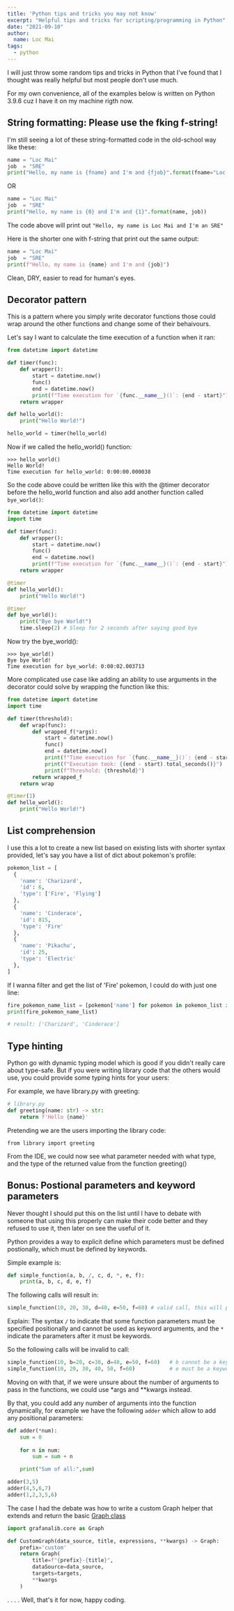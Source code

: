 ```yaml
---
title: 'Python tips and tricks you may not know'
excerpt: "Helpful tips and tricks for scripting/programming in Python"
date: "2021-09-10"
author:
  name: Loc Mai
tags:
  - python
---
```


I will just throw some random tips and tricks in Python that I've found that I thought was really helpful but most people don't use much.

For my own convenience, all of the examples below is written on Python 3.9.6 cuz I have it on my machine rigth now.

## String formatting: Please use the fking f-string!

I'm still seeing a lot of these string-formatted code in the old-school way like these:

```python
name = "Loc Mai"
job  = "SRE"
print("Hello, my name is {fname} and I'm and {fjob}".format(fname="Loc Mai", fjob="SRE"))
```

OR

```python
name = "Loc Mai"
job  = "SRE"
print("Hello, my name is {0} and I'm and {1}".format(name, job))
```

The code above will print out `"Hello, my name is Loc Mai and I'm an SRE"` 


Here is the shorter one with f-string that print out the same output:

```python
name = "Loc Mai"
job  = "SRE"
print(f"Hello, my name is {name} and I'm and {job}")
```

Clean, DRY, easier to read for human's eyes.

## Decorator pattern

This is a pattern where you simply write decorator functions those could wrap around the other functions and change some of their behaivours.

Let's say I want to calculate the time execution of a function when it ran:

```python
from datetime import datetime

def timer(func):
    def wrapper():
        start = datetime.now()
        func()
        end = datetime.now()
        print(f"Time execution for `{func.__name__}()`: {end - start}")
    return wrapper

def hello_world():
    print("Hello World!")

hello_world = timer(hello_world)
```

Now if we called the hello_world() function:

```
>>> hello_world()
Hello World!
Time execution for hello_world: 0:00:00.000038
```

So the code above could be written like this with the @timer decorator before the hello_world function and also add another function called `bye_world()`:

```python
from datetime import datetime
import time

def timer(func):
    def wrapper():
        start = datetime.now()
        func()
        end = datetime.now()
        print(f"Time execution for `{func.__name__}()`: {end - start}")
    return wrapper

@timer
def hello_world():
    print("Hello World!")

@timer
def bye_world():
    print("Bye bye World!")
    time.sleep(2) # Sleep for 2 seconds after saying good bye
```

Now try the bye_world():

```
>>> bye_world()
Bye bye World!
Time execution for bye_world: 0:00:02.003713
```

More complicated use case like adding an ability to use arguments in the decorator could solve by wrapping the function like this:


```python
from datetime import datetime
import time

def timer(threshold):
    def wrap(func):
        def wrapped_f(*args):
            start = datetime.now()
            func()
            end = datetime.now()
            print(f"Time execution for `{func.__name__}()`: {end - start} vs ")
            print(f"Execution took: {(end - start).total_seconds()}")
            print(f"Threshold: {threshold}")
        return wrapped_f
    return wrap

@timer(1)
def hello_world():
    print("Hello World!")
```

## List comprehension

I use this a lot to create a new list based on existing lists with shorter syntax provided, let's say you have a list of dict about pokemon's profile:

```python
pokemon_list = [
  {
    'name': 'Charizard',
    'id': 6,
    'type': ['Fire', 'Flying']
  },
  {
    'name': 'Cinderace',
    'id': 815,
    'type': 'Fire'
  },
  {
    'name': 'Pikachu',
    'id': 25,
    'type': 'Electric'
  },
]
```

If I wanna filter and get the list of 'Fire' pokemon, I could do with just one line:

```python
fire_pokemon_name_list = [pokemon['name'] for pokemon in pokemon_list if 'Fire' in pokemon['type']]
print(fire_pokemon_name_list)

# result: ['Charizard', 'Cinderace']
```

## Type hinting

Python go with dynamic typing model which is good if you didn't really care about type-safe. But if you were writing library code that the others would use, you could provide some typing hints for your users:

For example, we have library.py with greeting:

```python
# library.py
def greeting(name: str) -> str:
    return f'Hello {name}'
```

Pretending we are the users importing the library code:

```
from library import greeting
```

From the IDE, we could now see what parameter needed with what type, and the type of the returned value from the function greeting()

## Bonus: Postional parameters and keyword parameters

Never thought I should put this on the list until I have to debate with someone that using this properly can make their code better and they refused to use it, then later on see the useful of it.

Python provides a way to explicit define which parameters must be defined postionally, which must be defined by keywords. 

Simple example is:

```python
def simple_function(a, b, /, c, d, *, e, f):
    print(a, b, c, d, e, f)
```

The following calls will result in:

```python
simple_function(10, 20, 30, d=40, e=50, f=60) # valid call, this will print out all the parameters
```

Explain: The syntax `/` to indicate that some function parameters must be specified positionally and cannot be used as keyword arguments, and the `*` indicate the parameters after it must be keywords.

So the following calls will be invalid to call:

```python
simple_function(10, b=20, c=30, d=40, e=50, f=60)   # b cannot be a keyword argument
simple_function(10, 20, 30, 40, 50, f=60)           # e must be a keyword argument
```

Moving on with that, if we were unsure about the number of arguments to pass in the functions, we could use *args and **kwargs instead.

By that, you could add any number of arguments into the function dynamically, for example we have the following `adder` which allow to add any positional parameters:

```python
def adder(*num):
    sum = 0
    
    for n in num:
        sum = sum + n

    print("Sum of all:",sum)

adder(3,5)
adder(4,5,6,7)
adder(1,2,3,5,6)
```

The case I had the debate was how to write a custom Graph helper that extends and return the basic [Graph class](https://maibaloc.com/posts/vault_argocd_gitops) 

```python
import grafanalib.core as Graph

def CustomGraph(data_source, title, expressions, **kwargs) -> Graph:
    prefix='custom'
    return Graph(
        title=f"{prefix}-{title}",
        dataSource=data_source,
        targets=targets,
        **kwargs
    )
```

.
.
.
.
Well, that's it for now, happy coding.